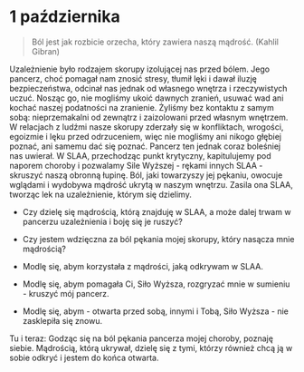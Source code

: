 
# 1 października

> Ból jest jak rozbicie orzecha, który zawiera naszą mądrość. (Kahlil Gibran)

Uzależnienie było rodzajem skorupy izolującej nas przed bólem. Jego pancerz, choć pomagał nam znosić stresy, tłumił lęki i dawał iluzję bezpieczeństwa, odcinał nas jednak od własnego wnętrza i rzeczywistych uczuć. Nosząc go, nie mogliśmy ukoić dawnych zranień, usuwać wad ani kochać naszej podatności na zranienie. Żyliśmy bez kontaktu z samym sobą: nieprzemakalni od zewnątrz i zaizolowani przed własnym wnętrzem. W relacjach z ludźmi nasze skorupy zderzały się w konfliktach, wrogości, egoizmie i lęku przed odrzuceniem, więc nie mogliśmy ani nikogo głębiej poznać, ani samemu dać się poznać. Pancerz ten jednak coraz boleśniej nas uwierał. W SLAA, przechodząc punkt krytyczny, kapitulujemy pod naporem choroby i pozwalamy Sile Wyższej - rękami innych SLAA - skruszyć naszą obronną łupinę. Ból, jaki towarzyszy jej pękaniu, owocuje wglądami i wydobywa mądrość ukrytą w naszym wnętrzu. Zasila ona SLAA, tworząc lek na uzależnienie, którym się dzielimy.

- Czy dzielę się mądrością, którą znajduję w SLAA, a może dalej trwam w pancerzu uzależnienia i boję się je ruszyć?
- Czy jestem wdzięczna za ból pękania mojej skorupy, który nasącza mnie mądrością?

- Modlę się, abym korzystała z mądrości, jaką odkrywam w SLAA.
- Modlę się, abym pomagała Ci, Siło Wyższa, rozgryzać mnie w sumieniu - kruszyć mój pancerz.
- Modlę się, abym - otwarta przed sobą, innymi i Tobą, Siło Wyższa - nie zasklepiła się znowu.

Tu i teraz: Godząc się na ból pękania pancerza mojej choroby, poznaję siebie. Mądrością, którą ukrywał, dzielę się z tymi, którzy również chcą ją w sobie odkryć i jestem do końca otwarta.
